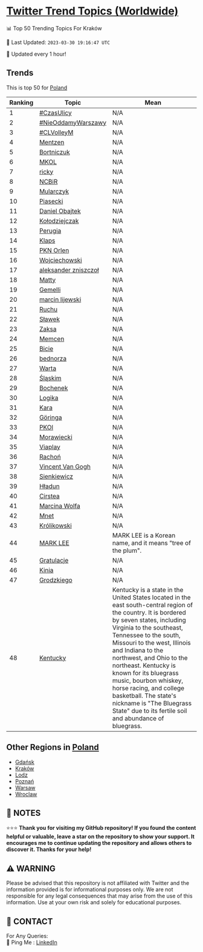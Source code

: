 [Twitter Trend Topics (Worldwide)](https://github.com/ErcinDedeoglu/Twitter-Trend-Topics)
==========


📊 Top 50 Trending Topics For Kraków

📆 Last Updated: `2023-03-30 19:16:47 UTC`

🔧 Updated every 1 hour!


## Trends

This is top 50 for [Poland](</Poland>)

| Ranking | Topic | Mean |
| ------- | ------------ | ------------ |
| 1 | [#CzasUlicy](http://twitter.com/search?q=%23CzasUlicy) | N/A |
| 2 | [#NieOddamyWarszawy](http://twitter.com/search?q=%23NieOddamyWarszawy) | N/A |
| 3 | [#CLVolleyM](http://twitter.com/search?q=%23CLVolleyM) | N/A |
| 4 | [Mentzen](http://twitter.com/search?q=Mentzen) | N/A |
| 5 | [Bortniczuk](http://twitter.com/search?q=Bortniczuk) | N/A |
| 6 | [MKOL](http://twitter.com/search?q=MKOL) | N/A |
| 7 | [ricky](http://twitter.com/search?q=ricky) | N/A |
| 8 | [NCBiR](http://twitter.com/search?q=NCBiR) | N/A |
| 9 | [Mularczyk](http://twitter.com/search?q=Mularczyk) | N/A |
| 10 | [Piasecki](http://twitter.com/search?q=Piasecki) | N/A |
| 11 | [Daniel Obajtek](http://twitter.com/search?q=Daniel+Obajtek) | N/A |
| 12 | [Kołodziejczak](http://twitter.com/search?q=Ko%c5%82odziejczak) | N/A |
| 13 | [Perugia](http://twitter.com/search?q=Perugia) | N/A |
| 14 | [Klaps](http://twitter.com/search?q=Klaps) | N/A |
| 15 | [PKN Orlen](http://twitter.com/search?q=PKN+Orlen) | N/A |
| 16 | [Wojciechowski](http://twitter.com/search?q=Wojciechowski) | N/A |
| 17 | [aleksander zniszczoł](http://twitter.com/search?q=aleksander+zniszczo%c5%82) | N/A |
| 18 | [Matty](http://twitter.com/search?q=Matty) | N/A |
| 19 | [Gemelli](http://twitter.com/search?q=Gemelli) | N/A |
| 20 | [marcin lijewski](http://twitter.com/search?q=marcin+lijewski) | N/A |
| 21 | [Ruchu](http://twitter.com/search?q=Ruchu) | N/A |
| 22 | [Sławek](http://twitter.com/search?q=S%c5%82awek) | N/A |
| 23 | [Zaksa](http://twitter.com/search?q=Zaksa) | N/A |
| 24 | [Memcen](http://twitter.com/search?q=Memcen) | N/A |
| 25 | [Bicie](http://twitter.com/search?q=Bicie) | N/A |
| 26 | [bednorza](http://twitter.com/search?q=bednorza) | N/A |
| 27 | [Warta](http://twitter.com/search?q=Warta) | N/A |
| 28 | [Śląskim](http://twitter.com/search?q=%c5%9al%c4%85skim) | N/A |
| 29 | [Bochenek](http://twitter.com/search?q=Bochenek) | N/A |
| 30 | [Logika](http://twitter.com/search?q=Logika) | N/A |
| 31 | [Kara](http://twitter.com/search?q=Kara) | N/A |
| 32 | [Göringa](http://twitter.com/search?q=G%c3%b6ringa) | N/A |
| 33 | [PKOl](http://twitter.com/search?q=PKOl) | N/A |
| 34 | [Morawiecki](http://twitter.com/search?q=Morawiecki) | N/A |
| 35 | [Viaplay](http://twitter.com/search?q=Viaplay) | N/A |
| 36 | [Rachoń](http://twitter.com/search?q=Racho%c5%84) | N/A |
| 37 | [Vincent Van Gogh](http://twitter.com/search?q=Vincent+Van+Gogh) | N/A |
| 38 | [Sienkiewicz](http://twitter.com/search?q=Sienkiewicz) | N/A |
| 39 | [Hładun](http://twitter.com/search?q=H%c5%82adun) | N/A |
| 40 | [Cirstea](http://twitter.com/search?q=Cirstea) | N/A |
| 41 | [Marcina Wolfa](http://twitter.com/search?q=Marcina+Wolfa) | N/A |
| 42 | [Mnet](http://twitter.com/search?q=Mnet) | N/A |
| 43 | [Królikowski](http://twitter.com/search?q=Kr%c3%b3likowski) | N/A |
| 44 | [MARK LEE](http://twitter.com/search?q=MARK+LEE) | MARK LEE is a Korean name, and it means "tree of the plum". |
| 45 | [Gratulacje](http://twitter.com/search?q=Gratulacje) | N/A |
| 46 | [Kinia](http://twitter.com/search?q=Kinia) | N/A |
| 47 | [Grodzkiego](http://twitter.com/search?q=Grodzkiego) | N/A |
| 48 | [Kentucky](http://twitter.com/search?q=Kentucky) | Kentucky is a state in the United States located in the east south-central region of the country. It is bordered by seven states, including Virginia to the southeast, Tennessee to the south, Missouri to the west, Illinois and Indiana to the northwest, and Ohio to the northeast. Kentucky is known for its bluegrass music, bourbon whiskey, horse racing, and college basketball. The state's nickname is "The Bluegrass State" due to its fertile soil and abundance of bluegrass. |



## Other Regions in [Poland](</Poland>)

* [Gdańsk](</Poland/Gdańsk.md>)
* [Kraków](</Poland/Kraków.md>)
* [Lodz](</Poland/Lodz.md>)
* [Poznań](</Poland/Poznań.md>)
* [Warsaw](</Poland/Warsaw.md>)
* [Wroclaw](</Poland/Wroclaw.md>)



## 📝 NOTES

⭐⭐⭐ **Thank you for visiting my GitHub repository! If you found the content helpful or valuable, leave a star on the repository to show your support. It encourages me to continue updating the repository and allows others to discover it. Thanks for your help!**


## ⚠️ WARNING

Please be advised that this repository is not affiliated with Twitter and the information provided is for informational purposes only. We are not responsible for any legal consequences that may arise from the use of this information. Use at your own risk and solely for educational purposes.


## 📨 CONTACT

 For Any Queries:  
            🏓 Ping Me : [LinkedIn](https://www.linkedin.com/in/ercindedeoglu/)
